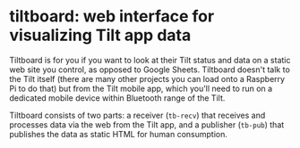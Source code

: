 # tiltboard: web interface for visualizing Tilt app data

Tiltboard is for you if you want to look at their Tilt status and data
on a static web site you control, as opposed to Google
Sheets. Tiltboard doesn't talk to the Tilt itself (there are many
other projects you can load onto a Raspberry Pi to do that) but from
the Tilt mobile app, which you'll need to run on a dedicated mobile
device within Bluetooth range of the Tilt.

Tiltboard consists of two parts: a receiver (`tb-recv`) that receives
and processes data via the web from the Tilt app, and a publisher
(`tb-pub`) that publishes the data as static HTML for human
consumption.
